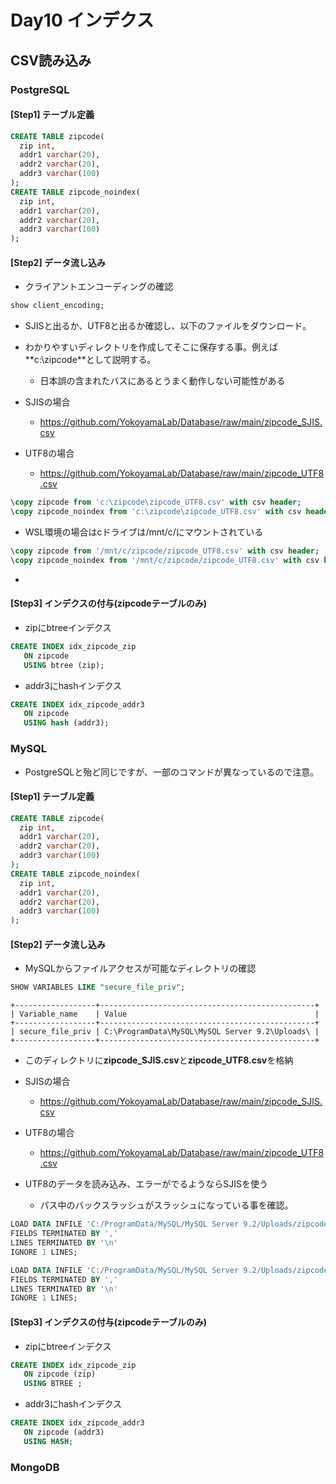 # Day10 インデクス

## CSV読み込み

### PostgreSQL

#### [Step1] テーブル定義

```sql
CREATE TABLE zipcode(
  zip int,
  addr1 varchar(20),
  addr2 varchar(20),
  addr3 varchar(100)
);
CREATE TABLE zipcode_noindex(
  zip int,
  addr1 varchar(20),
  addr2 varchar(20),
  addr3 varchar(100)
);
```

#### [Step2] データ流し込み

* クライアントエンコーディングの確認

```SQL
show client_encoding;
```

 * SJISと出るか、UTF8と出るか確認し、以下のファイルをダウンロード。
 * わかりやすいディレクトリを作成してそこに保存する事。例えば**c:\zipcode\**として説明する。
   * 日本誤の含まれたバスにあるとうまく動作しない可能性がある

* SJISの場合
  * https://github.com/YokoyamaLab/Database/raw/main/zipcode_SJIS.csv
* UTF8の場合
  *  https://github.com/YokoyamaLab/Database/raw/main/zipcode_UTF8.csv

```sql
\copy zipcode from 'c:\zipcode\zipcode_UTF8.csv' with csv header;
\copy zipcode_noindex from 'c:\zipcode\zipcode_UTF8.csv' with csv header;
```

* WSL環境の場合はcドライブは/mnt/c/にマウントされている

```sql
\copy zipcode from '/mnt/c/zipcode/zipcode_UTF8.csv' with csv header;
\copy zipcode_noindex from '/mnt/c/zipcode/zipcode_UTF8.csv' with csv header;
```
* 

#### [Step3] インデクスの付与(zipcodeテーブルのみ)

* zipにbtreeインデクス

```sql
CREATE INDEX idx_zipcode_zip
   ON zipcode
   USING btree (zip);
```

* addr3にhashインデクス

```sql
CREATE INDEX idx_zipcode_addr3
   ON zipcode
   USING hash (addr3);
```


### MySQL

* PostgreSQLと殆ど同じですが、一部のコマンドが異なっているので注意。

#### [Step1] テーブル定義

```sql
CREATE TABLE zipcode(
  zip int,
  addr1 varchar(20),
  addr2 varchar(20),
  addr3 varchar(100)
);
CREATE TABLE zipcode_noindex(
  zip int,
  addr1 varchar(20),
  addr2 varchar(20),
  addr3 varchar(100)
);
```

#### [Step2] データ流し込み

* MySQLからファイルアクセスが可能なディレクトリの確認
```SQL
SHOW VARIABLES LIKE "secure_file_priv";
```
```
+------------------+------------------------------------------------+
| Variable_name    | Value                                          |
+------------------+------------------------------------------------+
| secure_file_priv | C:\ProgramData\MySQL\MySQL Server 9.2\Uploads\ |
+------------------+------------------------------------------------+
```

* このディレクトリに**zipcode_SJIS.csv**と**zipcode_UTF8.csv**を格納

* SJISの場合
  * https://github.com/YokoyamaLab/Database/raw/main/zipcode_SJIS.csv
* UTF8の場合
  *  https://github.com/YokoyamaLab/Database/raw/main/zipcode_UTF8.csv

* UTF8のデータを読み込み、エラーがでるようならSJISを使う
  * パス中のバックスラッシュがスラッシュになっている事を確認。
   
```sql
LOAD DATA INFILE 'C:/ProgramData/MySQL/MySQL Server 9.2/Uploads/zipcode_UTF8.csv' INTO TABLE zipcode
FIELDS TERMINATED BY ','
LINES TERMINATED BY '\n'
IGNORE 1 LINES;

LOAD DATA INFILE 'C:/ProgramData/MySQL/MySQL Server 9.2/Uploads/zipcode_UTF8.csv' INTO TABLE zipcode_noindex
FIELDS TERMINATED BY ','
LINES TERMINATED BY '\n'
IGNORE 1 LINES;
```

#### [Step3] インデクスの付与(zipcodeテーブルのみ)

* zipにbtreeインデクス

```sql
CREATE INDEX idx_zipcode_zip
   ON zipcode (zip)
   USING BTREE ;
```

* addr3にhashインデクス

```sql
CREATE INDEX idx_zipcode_addr3
   ON zipcode (addr3)
   USING HASH;
```

### MongoDB



